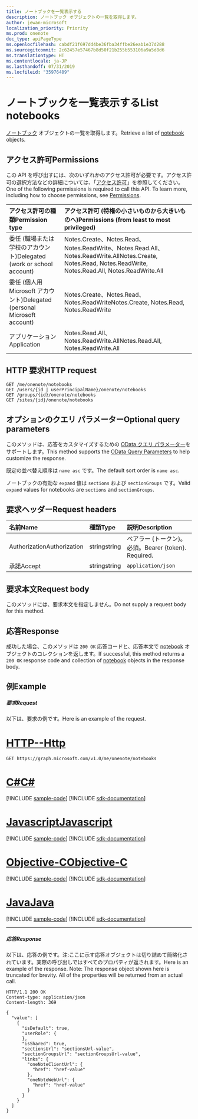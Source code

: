 ```yaml
---
title: ノートブックを一覧表示する
description: ノートブック オブジェクトの一覧を取得します。
author: jewan-microsoft
localization_priority: Priority
ms.prod: onenote
doc_type: apiPageType
ms.openlocfilehash: cabdf21f697dd4be36fba34ffbe26eab1e37d288
ms.sourcegitcommit: 2c62457e57467b8d50f21b255b553106a9a5d8d6
ms.translationtype: HT
ms.contentlocale: ja-JP
ms.lasthandoff: 07/31/2019
ms.locfileid: "35976489"
---
```

# <a name="list-notebooks"></a><span data-ttu-id="a3807-103">ノートブックを一覧表示する</span><span class="sxs-lookup"><span data-stu-id="a3807-103">List notebooks</span></span>

<span data-ttu-id="a3807-104">[ノートブック](../resources/notebook.md) オブジェクトの一覧を取得します。</span><span class="sxs-lookup"><span data-stu-id="a3807-104">Retrieve a list of [notebook](../resources/notebook.md) objects.</span></span>
## <a name="permissions"></a><span data-ttu-id="a3807-105">アクセス許可</span><span class="sxs-lookup"><span data-stu-id="a3807-105">Permissions</span></span>
<span data-ttu-id="a3807-p101">この API を呼び出すには、次のいずれかのアクセス許可が必要です。アクセス許可の選択方法などの詳細については、「[アクセス許可](/graph/permissions-reference)」を参照してください。</span><span class="sxs-lookup"><span data-stu-id="a3807-p101">One of the following permissions is required to call this API. To learn more, including how to choose permissions, see [Permissions](/graph/permissions-reference).</span></span>

|<span data-ttu-id="a3807-108">アクセス許可の種類</span><span class="sxs-lookup"><span data-stu-id="a3807-108">Permission type</span></span>      | <span data-ttu-id="a3807-109">アクセス許可 (特権の小さいものから大きいものへ)</span><span class="sxs-lookup"><span data-stu-id="a3807-109">Permissions (from least to most privileged)</span></span>              |
|:--------------------|:---------------------------------------------------------|
|<span data-ttu-id="a3807-110">委任 (職場または学校のアカウント)</span><span class="sxs-lookup"><span data-stu-id="a3807-110">Delegated (work or school account)</span></span> | <span data-ttu-id="a3807-111">Notes.Create、Notes.Read、Notes.ReadWrite、Notes.Read.All、Notes.ReadWrite.All</span><span class="sxs-lookup"><span data-stu-id="a3807-111">Notes.Create, Notes.Read, Notes.ReadWrite, Notes.Read.All, Notes.ReadWrite.All</span></span>    |
|<span data-ttu-id="a3807-112">委任 (個人用 Microsoft アカウント)</span><span class="sxs-lookup"><span data-stu-id="a3807-112">Delegated (personal Microsoft account)</span></span> | <span data-ttu-id="a3807-113">Notes.Create、Notes.Read、Notes.ReadWrite</span><span class="sxs-lookup"><span data-stu-id="a3807-113">Notes.Create, Notes.Read, Notes.ReadWrite</span></span>    |
|<span data-ttu-id="a3807-114">アプリケーション</span><span class="sxs-lookup"><span data-stu-id="a3807-114">Application</span></span> | <span data-ttu-id="a3807-115">Notes.Read.All、Notes.ReadWrite.All</span><span class="sxs-lookup"><span data-stu-id="a3807-115">Notes.Read.All, Notes.ReadWrite.All</span></span> |

## <a name="http-request"></a><span data-ttu-id="a3807-116">HTTP 要求</span><span class="sxs-lookup"><span data-stu-id="a3807-116">HTTP request</span></span>
<!-- { "blockType": "ignored" } -->
```http
GET /me/onenote/notebooks
GET /users/{id | userPrincipalName}/onenote/notebooks
GET /groups/{id}/onenote/notebooks
GET /sites/{id}/onenote/notebooks
```
## <a name="optional-query-parameters"></a><span data-ttu-id="a3807-117">オプションのクエリ パラメーター</span><span class="sxs-lookup"><span data-stu-id="a3807-117">Optional query parameters</span></span>
<span data-ttu-id="a3807-118">このメソッドは、応答をカスタマイズするための [OData クエリ パラメーター](https://developer.microsoft.com/graph/docs/concepts/query_parameters)をサポートします。</span><span class="sxs-lookup"><span data-stu-id="a3807-118">This method supports the [OData Query Parameters](https://developer.microsoft.com/graph/docs/concepts/query_parameters) to help customize the response.</span></span>

<span data-ttu-id="a3807-119">既定の並べ替え順序は `name asc` です。</span><span class="sxs-lookup"><span data-stu-id="a3807-119">The default sort order is `name asc`.</span></span> 

<span data-ttu-id="a3807-120">ノートブックの有効な `expand` 値は `sections` および `sectionGroups` です。</span><span class="sxs-lookup"><span data-stu-id="a3807-120">Valid `expand` values for notebooks are `sections` and `sectionGroups`.</span></span>

## <a name="request-headers"></a><span data-ttu-id="a3807-121">要求ヘッダー</span><span class="sxs-lookup"><span data-stu-id="a3807-121">Request headers</span></span>
| <span data-ttu-id="a3807-122">名前</span><span class="sxs-lookup"><span data-stu-id="a3807-122">Name</span></span>       | <span data-ttu-id="a3807-123">種類</span><span class="sxs-lookup"><span data-stu-id="a3807-123">Type</span></span> | <span data-ttu-id="a3807-124">説明</span><span class="sxs-lookup"><span data-stu-id="a3807-124">Description</span></span>|
|:-----------|:------|:----------|
| <span data-ttu-id="a3807-125">Authorization</span><span class="sxs-lookup"><span data-stu-id="a3807-125">Authorization</span></span>  | <span data-ttu-id="a3807-126">string</span><span class="sxs-lookup"><span data-stu-id="a3807-126">string</span></span>  | <span data-ttu-id="a3807-p102">ベアラー {トークン}。必須。</span><span class="sxs-lookup"><span data-stu-id="a3807-p102">Bearer {token}. Required.</span></span> |
| <span data-ttu-id="a3807-129">承諾</span><span class="sxs-lookup"><span data-stu-id="a3807-129">Accept</span></span> | <span data-ttu-id="a3807-130">string</span><span class="sxs-lookup"><span data-stu-id="a3807-130">string</span></span> | `application/json` |

## <a name="request-body"></a><span data-ttu-id="a3807-131">要求本文</span><span class="sxs-lookup"><span data-stu-id="a3807-131">Request body</span></span>
<span data-ttu-id="a3807-132">このメソッドには、要求本文を指定しません。</span><span class="sxs-lookup"><span data-stu-id="a3807-132">Do not supply a request body for this method.</span></span>

## <a name="response"></a><span data-ttu-id="a3807-133">応答</span><span class="sxs-lookup"><span data-stu-id="a3807-133">Response</span></span>

<span data-ttu-id="a3807-134">成功した場合、このメソッドは `200 OK` 応答コードと、応答本文で [notebook](../resources/notebook.md) オブジェクトのコレクションを返します。</span><span class="sxs-lookup"><span data-stu-id="a3807-134">If successful, this method returns a `200 OK` response code and collection of [notebook](../resources/notebook.md) objects in the response body.</span></span>
## <a name="example"></a><span data-ttu-id="a3807-135">例</span><span class="sxs-lookup"><span data-stu-id="a3807-135">Example</span></span>
##### <a name="request"></a><span data-ttu-id="a3807-136">要求</span><span class="sxs-lookup"><span data-stu-id="a3807-136">Request</span></span>
<span data-ttu-id="a3807-137">以下は、要求の例です。</span><span class="sxs-lookup"><span data-stu-id="a3807-137">Here is an example of the request.</span></span>

# <a name="httptabhttp"></a>[<span data-ttu-id="a3807-138">HTTP</span><span class="sxs-lookup"><span data-stu-id="a3807-138">--Http</span></span>](#tab/http)
<!-- {
  "blockType": "request",
  "name": "get_notebooks"
}-->
```http
GET https://graph.microsoft.com/v1.0/me/onenote/notebooks
```
# <a name="ctabcsharp"></a>[<span data-ttu-id="a3807-139">C#</span><span class="sxs-lookup"><span data-stu-id="a3807-139">C#</span></span>](#tab/csharp)
[!INCLUDE [sample-code](../includes/snippets/csharp/get-notebooks-csharp-snippets.md)]
[!INCLUDE [sdk-documentation](../includes/snippets/snippets-sdk-documentation-link.md)]

# <a name="javascripttabjavascript"></a>[<span data-ttu-id="a3807-140">Javascript</span><span class="sxs-lookup"><span data-stu-id="a3807-140">Javascript</span></span>](#tab/javascript)
[!INCLUDE [sample-code](../includes/snippets/javascript/get-notebooks-javascript-snippets.md)]
[!INCLUDE [sdk-documentation](../includes/snippets/snippets-sdk-documentation-link.md)]

# <a name="objective-ctabobjc"></a>[<span data-ttu-id="a3807-141">Objective-C</span><span class="sxs-lookup"><span data-stu-id="a3807-141">Objective-C</span></span>](#tab/objc)
[!INCLUDE [sample-code](../includes/snippets/objc/get-notebooks-objc-snippets.md)]
[!INCLUDE [sdk-documentation](../includes/snippets/snippets-sdk-documentation-link.md)]

# <a name="javatabjava"></a>[<span data-ttu-id="a3807-142">Java</span><span class="sxs-lookup"><span data-stu-id="a3807-142">Java</span></span>](#tab/java)
[!INCLUDE [sample-code](../includes/snippets/java/get-notebooks-java-snippets.md)]
[!INCLUDE [sdk-documentation](../includes/snippets/snippets-sdk-documentation-link.md)]

---

##### <a name="response"></a><span data-ttu-id="a3807-143">応答</span><span class="sxs-lookup"><span data-stu-id="a3807-143">Response</span></span>
<span data-ttu-id="a3807-p103">以下は、応答の例です。注:ここに示す応答オブジェクトは切り詰めて簡略化されています。実際の呼び出しではすべてのプロパティが返されます。</span><span class="sxs-lookup"><span data-stu-id="a3807-p103">Here is an example of the response. Note: The response object shown here is truncated for brevity. All of the properties will be returned from an actual call.</span></span>
<!-- {
  "blockType": "response",
  "truncated": true,
  "@odata.type": "microsoft.graph.notebook",
  "isCollection": true
} -->
```http
HTTP/1.1 200 OK
Content-type: application/json
Content-length: 369

{
  "value": [
    {
      "isDefault": true,
      "userRole": {
      },
      "isShared": true,
      "sectionsUrl": "sectionsUrl-value",
      "sectionGroupsUrl": "sectionGroupsUrl-value",
      "links": {
        "oneNoteClientUrl": {
          "href": "href-value"
        },
        "oneNoteWebUrl": {
          "href": "href-value"
        }
      }
    }
  ]
}
```

<!-- uuid: 8fcb5dbc-d5aa-4681-8e31-b001d5168d79
2015-10-25 14:57:30 UTC -->
<!-- {
  "type": "#page.annotation",
  "description": "List notebooks",
  "keywords": "",
  "section": "documentation",
  "tocPath": "",
  "suppressions": [
  ]
}-->
